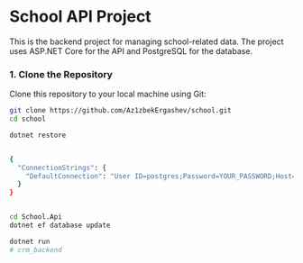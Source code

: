  # School API Project

This is the backend project for managing school-related data. The project uses ASP.NET Core for the API and PostgreSQL for the database.

### 1. Clone the Repository

Clone this repository to your local machine using Git:

```bash
git clone https://github.com/Az1zbekErgashev/school.git
cd school

dotnet restore


{
  "ConnectionStrings": {
    "DefaultConnection": "User ID=postgres;Password=YOUR_PASSWORD;Host=localhost;Port=5432;Database=SchoolDB;"
  }
}


cd School.Api
dotnet ef database update

dotnet run
#   c r m _ b a c k e n d  
 